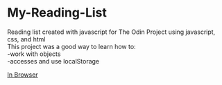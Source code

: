 # My-Reading-List
Reading list created with javascript for The Odin Project using javascript, css, and html
<br>
This project was a good way to learn how to: <br>
-work with objects\
-accesses and use localStorage

[In Browser](https://tunztunztunz.github.io/My-Reading-List/)
